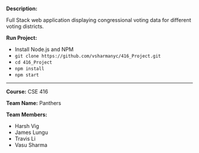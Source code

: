 **Description:** 

Full Stack web application displaying congressional voting data for different voting districts.

**Run Project:**
* Install Node.js and NPM
* ```git clone https://github.com/vsharmanyc/416_Project.git```
* ```cd 416_Project```
* ```npm install```
* ```npm start```

___

**Course:** CSE 416

**Team Name:** Panthers

**Team Members:**

* Harsh Vig 
* James Lungu 
* Travis Li 
* Vasu Sharma